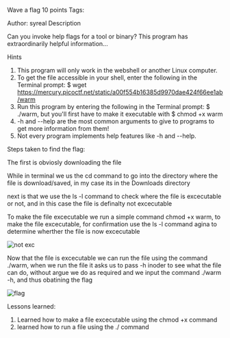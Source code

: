 Wave a flag
10 points
Tags: 

Author: syreal
Description

Can you invoke help flags for a tool or binary? This program has extraordinarily helpful information...

Hints

1. This program will only work in the webshell or another Linux computer.
2. To get the file accessible in your shell, enter the following in the Terminal prompt: $ wget https://mercury.picoctf.net/static/a00f554b16385d9970dae424f66ee1ab/warm
3. Run this program by entering the following in the Terminal prompt: $ ./warm, but you'll first have to make it executable with $ chmod +x warm
4. -h and --help are the most common arguments to give to programs to get more information from them!
5. Not every program implements help features like -h and --help.

Steps taken to find the flag:

The first is obviosly downloading the file

While in terminal we us the cd command to go into the directory where the file is download/saved, in my case its in the Downloads directory

next is that we use the ls -l command to check where the file is excecutable or not, and in this case the file is definalty not excecutable

To make the file excecutable we run a simple command chmod +x warm, to make the file excecutable, for confirmation use the ls -l command agina to determine wherther the file is now excecutable

![not exc](https://user-images.githubusercontent.com/65670517/133159390-b6ac3592-2e0b-4d28-a05f-6b06816891af.PNG)

Now that the file is excecutable we can run the file using the command ./warm, when we run the file it asks us to pass -h inoder to see what the file can do, without argue we do as required and we input the command ./warm -h, and thus obatining the flag

![flag](https://user-images.githubusercontent.com/65670517/133159468-fbca3bf6-fc8b-46a1-b943-ca088e550695.PNG)

Lessons learned:

1. Learned how to make a file excecutable using the chmod +x command
2. learned how to run a file using the ./ command 
